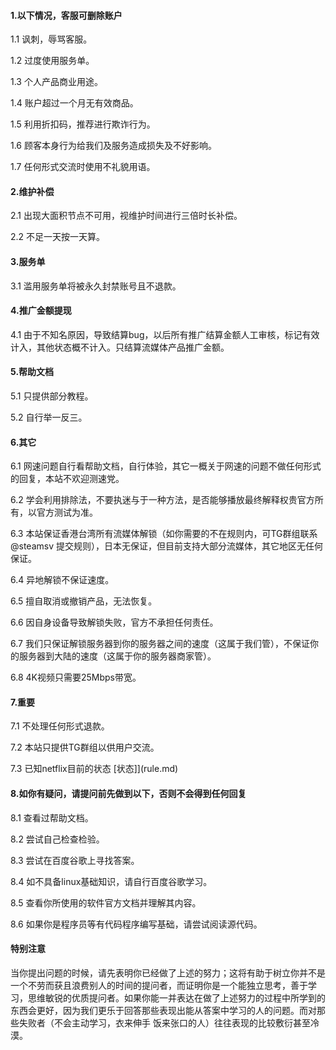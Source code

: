 #### 1.以下情况，客服可删除账户

1.1 讽刺，辱骂客服。

1.2 过度使用服务单。

1.3 个人产品商业用途。

1.4 账户超过一个月无有效商品。

1.5 利用折扣码，推荐进行欺诈行为。

1.6 顾客本身行为给我们及服务造成损失及不好影响。

1.7 任何形式交流时使用不礼貌用语。

#### 2.维护补偿

2.1 出现大面积节点不可用，视维护时间进行三倍时长补偿。

2.2 不足一天按一天算。

#### 3.服务单

3.1 滥用服务单将被永久封禁账号且不退款。

#### 4.推广金额提现

4.1 由于不知名原因，导致结算bug，以后所有推广结算金额人工审核，标记有效计入，其他状态概不计入。只结算流媒体产品推广金额。

#### 5.帮助文档

5.1 只提供部分教程。

5.2 自行举一反三。

#### 6.其它

6.1 网速问题自行看帮助文档，自行体验，其它一概关于网速的问题不做任何形式的回复，本站不欢迎测速党。

6.2 学会利用排除法，不要执迷与于一种方法，是否能够播放最终解释权贵官方所有，以官方测试为准。

6.3 本站保证香港台湾所有流媒体解锁（如你需要的不在规则内，可TG群组联系 @steamsv 提交规则），日本无保证，但目前支持大部分流媒体，其它地区无任何保证。

6.4 异地解锁不保证速度。

6.5 擅自取消或撤销产品，无法恢复。

6.6 因自身设备导致解锁失败，官方不承担任何责任。

6.7 我们只保证解锁服务器到你的服务器之间的速度（这属于我们管），不保证你的服务器到大陆的速度（这属于你的服务器商家管）。

6.8 4K视频只需要25Mbps带宽。

#### 7.重要

7.1 不处理任何形式退款。

7.2 本站只提供TG群组以供用户交流。

7.3 已知netflix目前的状态 [状态]](rule.md)

#### 8.如你有疑问，请提问前先做到以下，否则不会得到任何回复

8.1 查看过帮助文档。

8.2 尝试自己检查检验。

8.3 尝试在百度谷歌上寻找答案。

8.4 如不具备linux基础知识，请自行百度谷歌学习。

8.5 查看你所使用的软件官方文档并理解其内容。

8.6 如果你是程序员等有代码程序编写基础，请尝试阅读源代码。

#### 特别注意
当你提出问题的时候，请先表明你已经做了上述的努力；这将有助于树立你并不是一个不劳而获且浪费别人的时间的提问者，而证明你是一个能独立思考，善于学习，思维敏锐的优质提问者。如果你能一并表达在做了上述努力的过程中所学到的东西会更好，因为我们更乐于回答那些表现出能从答案中学习的人的问题。而对那些失败者（不会主动学习，衣来伸手 饭来张口的人）往往表现的比较敷衍甚至冷漠。